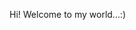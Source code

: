 Hi! Welcome to my world...:)
<!---
Liu-hyp/Liu-hyp is a ✨ special ✨ repository because its `README.md` (this file) appears on your GitHub profile.
You can click the Preview link to take a look at your changes.
--->

